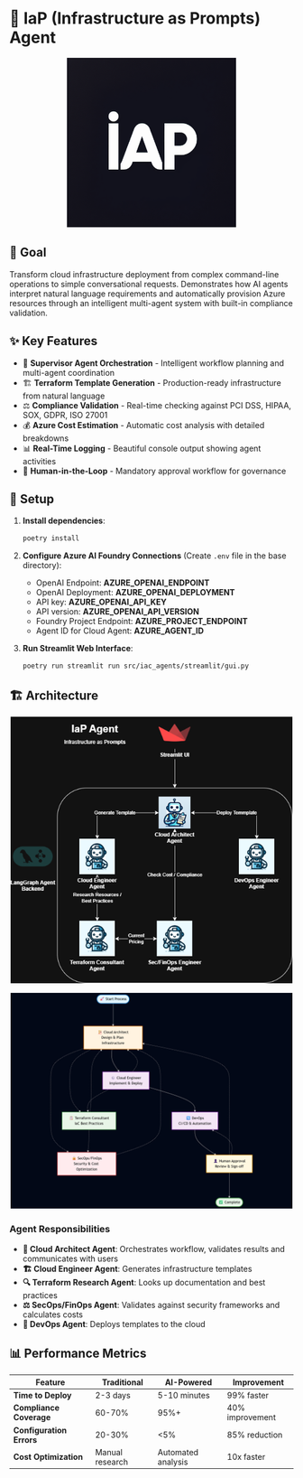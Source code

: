 # 🤖 IaP (Infrastructure as Prompts) Agent

<p align="center">
    <img src="assets/logo.png" alt="logo" width="300"/>
</p>

## 🎯 Goal

Transform cloud infrastructure deployment from complex command-line operations to simple conversational requests. Demonstrates how AI agents interpret natural language requirements and automatically provision Azure resources through an intelligent multi-agent system with built-in compliance validation.

## ✨ Key Features

- 🎯 **Supervisor Agent Orchestration** - Intelligent workflow planning and multi-agent coordination
- 🏗️ **Terraform Template Generation** - Production-ready infrastructure from natural language
- ⚖️ **Compliance Validation** - Real-time checking against PCI DSS, HIPAA, SOX, GDPR, ISO 27001
- 💰 **Azure Cost Estimation** - Automatic cost analysis with detailed breakdowns
- 📊 **Real-Time Logging** - Beautiful console output showing agent activities
- 👥 **Human-in-the-Loop** - Mandatory approval workflow for governance

## 🔧 Setup

1. **Install dependencies**:
   ```bash
   poetry install
   ```

2. **Configure Azure AI Foundry Connections** (Create `.env` file in the base directory):
   - OpenAI Endpoint: **AZURE_OPENAI_ENDPOINT**
   - OpenAI Deployment: **AZURE_OPENAI_DEPLOYMENT**
   - API key: **AZURE_OPENAI_API_KEY**
   - API version: **AZURE_OPENAI_API_VERSION**
   - Foundry Project Endpoint: **AZURE_PROJECT_ENDPOINT**
   - Agent ID for Cloud Agent: **AZURE_AGENT_ID**

3. **Run Streamlit Web Interface**:
   ```bash
   poetry run streamlit run src/iac_agents/streamlit/gui.py
   ```

## 🏗️ Architecture

<p align="center">
    <img src="assets/iap.png" alt="iap" width="500"/>
</p>

<p align="center">
    <img src="assets/workflow.png" alt="iap" width="500"/>
</p>

### Agent Responsibilities
- **🎯 Cloud Architect Agent**: Orchestrates workflow, validates results and communicates with users
- **🏗️ Cloud Engineer Agent**: Generates infrastructure templates
- **🔍 Terraform Research Agent**: Looks up documentation and best practices
- **⚖️ SecOps/FinOps Agent**: Validates against security frameworks and calculates costs
- **🚀 DevOps Agent**: Deploys templates to the cloud

## 📊 Performance Metrics

| Feature | Traditional | AI-Powered | Improvement |
|---------|-------------|------------|-------------|
| **Time to Deploy** | 2-3 days | 5-10 minutes | 99% faster |
| **Compliance Coverage** | 60-70% | 95%+ | 40% improvement |
| **Configuration Errors** | 20-30% | <5% | 85% reduction |
| **Cost Optimization** | Manual research | Automated analysis | 10x faster |
